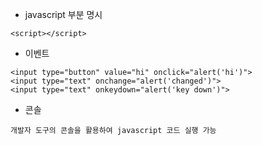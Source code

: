 * javascript 부분 명시
```
<script></script>
```
* 이벤트
```
<input type="button" value="hi" onclick="alert('hi')">
<input type="text" onchange="alert('changed')">
<input type="text" onkeydown="alert('key down')">
```
* 콘솔
```
개발자 도구의 콘솔을 활용하여 javascript 코드 실행 가능
```
